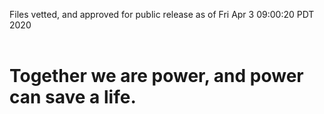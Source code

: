 Files vetted, and approved for public release as of Fri Apr  3 09:00:20 PDT 2020<br><br><h1>Together we are power, and power can save a life.</h1>
